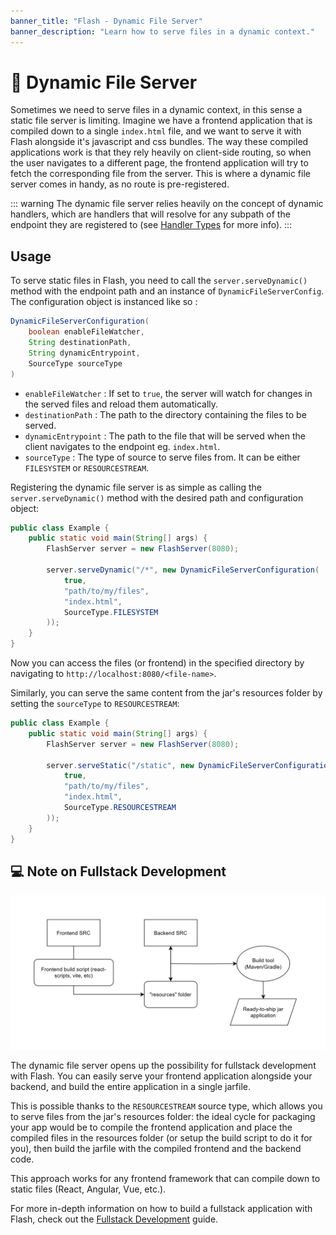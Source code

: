 ```yaml
---
banner_title: "Flash - Dynamic File Server"
banner_description: "Learn how to serve files in a dynamic context."
---
```


# 📁 Dynamic File Server

Sometimes we need to serve files in a dynamic context, in this sense a static file server is limiting.
Imagine we have a frontend application that is compiled down to a single `index.html` file, and we want to serve it with Flash
alongside it's javascript and css bundles. The way these compiled applications work is that they rely heavily on
client-side routing, so when the user navigates to a different page, the frontend application will try to fetch the
corresponding file from the server. This is where a dynamic file server comes in handy, as no route is pre-registered.

::: warning
The dynamic file server relies heavily on the concept of dynamic handlers, which are handlers that will resolve for
any subpath of the endpoint they are registered to (see [Handler Types](/flash/dynamic-handlers) for more info).
:::

## Usage

To serve static files in Flash, you need to call the `server.serveDynamic()` method with the endpoint path and an instance of `DynamicFileServerConfig`.
The configuration object is instanced like so :

```java
DynamicFileServerConfiguration(
    boolean enableFileWatcher,
    String destinationPath,
    String dynamicEntrypoint,
    SourceType sourceType
)
```

- `enableFileWatcher` : If set to `true`, the server will watch for changes in the served files and reload them automatically.
- `destinationPath` : The path to the directory containing the files to be served.
- `dynamicEntrypoint` : The path to the file that will be served when the client navigates to the endpoint eg. `index.html`.
- `sourceType` : The type of source to serve files from. It can be either `FILESYSTEM` or `RESOURCESTREAM`.

Registering the dynamic file server is as simple as calling the `server.serveDynamic()` method with the desired path and configuration object:

```java
public class Example {
    public static void main(String[] args) {
        FlashServer server = new FlashServer(8080);

        server.serveDynamic("/*", new DynamicFileServerConfiguration(
            true,
            "path/to/my/files",
            "index.html",
            SourceType.FILESYSTEM
        ));
    }
}
```

Now you can access the files (or frontend) in the specified directory by navigating to `http://localhost:8080/<file-name>`.

Similarly, you can serve the same content from the jar's resources folder by setting the `sourceType` to `RESOURCESTREAM`:

```java
public class Example {
    public static void main(String[] args) {
        FlashServer server = new FlashServer(8080);

        server.serveStatic("/static", new DynamicFileServerConfiguration(
            true,
            "path/to/my/files",
            "index.html",
            SourceType.RESOURCESTREAM
        ));
    }
}
```

## 💻 Note on Fullstack Development

![flash-fullstack.png](assets/flash-fullstack.png)

The dynamic file server opens up the possibility for fullstack development with Flash.
You can easily serve your frontend application alongside your backend, and build the entire application in a single jarfile.

This is possible thanks to the `RESOURCESTREAM` source type, which allows you to serve files from the jar's resources folder:
the ideal cycle for packaging your app would be to compile the frontend application and place the compiled files in the resources folder (or setup the build script to do it for you),
then build the jarfile with the compiled frontend and the backend code.

This approach works for any frontend framework that can compile down to static files (React, Angular, Vue, etc.).

For more in-depth information on how to build a fullstack application with Flash, check out the [Fullstack Development](/flash/fullstack-development) guide.

